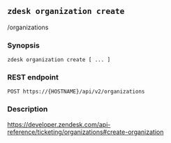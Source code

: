 ## `zdesk organization create`

/organizations

### Synopsis

    zdesk organization create [ ... ]

### REST endpoint

    POST https://{HOSTNAME}/api/v2/organizations

### Description

https://developer.zendesk.com/api-reference/ticketing/organizations#create-organization

